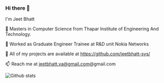 ### Hi there 👋
I'm Jeet Bhatt 

🔭 Masters in Computer Science from Thapar Institute of Engineering And Technology.

👯 Worked as Graduate Engineer Trainee at R&D unit Nokia Networks

💬 All of my projects are available at https://github.com/jeetbhatt-sys/

📫 Reach me at jeetbhatt.va@gmail.com@gmail.com

![Github stats](https://github-readme-stats.vercel.app/api?username=jeetbhatt-sys)
